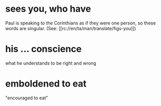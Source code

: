 # sees you, who have

Paul is speaking to the Corinthians as if they were one person, so these words are singular. (See: [[rc://en/ta/man/translate/figs-you]])

# his ... conscience

what he understands to be right and wrong

# emboldened to eat

"encouraged to eat"

